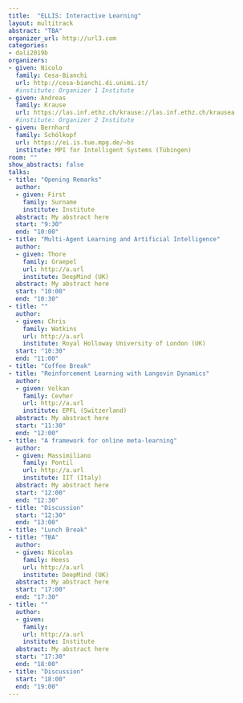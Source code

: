 ```yaml
---
title:  "ELLIS: Interactive Learning"
layout: multitrack
abstract: "TBA"
organizer_url: http://url3.com
categories:
- dali2019b
organizers:
- given: Nicolo
  family: Cesa-Bianchi
  url: http://cesa-bianchi.di.unimi.it/
  #institute: Organizer 1 Institute
- given: Andreas
  family: Krause
  url: https://las.inf.ethz.ch/krause://las.inf.ethz.ch/krausea
  #institute: Organizer 2 Institute
- given: Bernhard
  family: Schölkopf
  url: https://ei.is.tue.mpg.de/~bs
  institute: MPI for Intelligent Systems (Tübingen)
room: ""
show_abstracts: false
talks:
- title: "Opening Remarks"
  author:
  - given: First
    family: Surname
    institute: Institute
  abstract: My abstract here
  start: "9:30"
  end: "10:00"
- title: "Multi-Agent Learning and Artificial Intelligence"
  author:
  - given: Thore
    family: Graepel
    url: http://a.url
    institute: DeepMind (UK)
  abstract: My abstract here
  start: "10:00"
  end: "10:30"
- title: ""
  author:
  - given: Chris
    family: Watkins
    url: http://a.url
    institute: Royal Holloway University of London (UK)
  start: "10:30"
  end: "11:00"
- title: "Coffee Break"
- title: "Reinforcement Learning with Langevin Dynamics"
  author:
  - given: Volkan
    family: Cevher
    url: http://a.url
    institute: EPFL (Switzerland)
  abstract: My abstract here
  start: "11:30"
  end: "12:00"
- title: "A framework for online meta-learning"
  author:
  - given: Massimiliano
    family: Pontil
    url: http://a.url
    institute: IIT (Italy)
  abstract: My abstract here
  start: "12:00"
  end: "12:30"
- title: "Discussion"
  start: "12:30"
  end: "13:00"
- title: "Lunch Break"
- title: "TBA"
  author:
  - given: Nicolas
    family: Heess
    url: http://a.url
    institute: DeepMind (UK)
  abstract: My abstract here
  start: "17:00"
  end: "17:30"
- title: ""
  author:
  - given:
    family:
    url: http://a.url
    institute: Institute
  abstract: My abstract here
  start: "17:30"
  end: "18:00"
- title: "Discussion"
  start: "18:00"
  end: "19:00"
---
```


